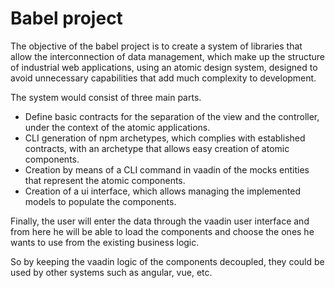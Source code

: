 # Babel project 

The objective of the babel project is to create a system of libraries that allow the interconnection of data management, which make up the structure of industrial web applications, using an atomic design system, designed to avoid unnecessary capabilities that add much complexity to development.

The system would consist of three main parts.
- Define basic contracts for the separation of the view and the controller, under the context of the atomic applications.
- CLI generation of npm archetypes, which complies with established contracts, with an archetype that allows easy creation of atomic components.
- Creation by means of a CLI command in vaadin of the mocks entities that represent the atomic components.
- Creation of a ui interface, which allows managing the implemented models to populate the components.

Finally, the user will enter the data through the vaadin user interface and from here he will be able to load the components and choose the ones he wants to use from the existing business logic.

So by keeping the vaadin logic of the components decoupled, they could be used by other systems such as angular, vue, etc.